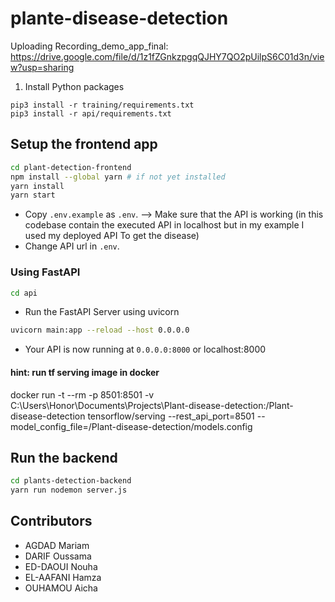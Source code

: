 # plante-disease-detection


Uploading Recording_demo_app_final: https://drive.google.com/file/d/1z1fZGnkzpgqQJHY7QO2pUilpS6C01d3n/view?usp=sharing


1. Install Python packages
```
pip3 install -r training/requirements.txt
pip3 install -r api/requirements.txt
```

## Setup the frontend app

```bash
cd plant-detection-frontend
npm install --global yarn # if not yet installed
yarn install 
yarn start
```

- Copy `.env.example` as `.env`.
  --> Make sure that the API is working (in this codebase contain the executed API in localhost but in my example I used my deployed API To get the disease)
- Change API url in `.env`.

### Using FastAPI

```bash
cd api
```

- Run the FastAPI Server using uvicorn

```bash
uvicorn main:app --reload --host 0.0.0.0
```

- Your API is now running at `0.0.0.0:8000` or localhost:8000

#### hint:  run tf serving image in docker
docker run -t --rm -p 8501:8501 -v C:\Users\Honor\Documents\Projects\Plant-disease-detection:/Plant-disease-detection tensorflow/serving --rest_api_port=8501 --model_config_file=/Plant-disease-detection/models.config



## Run the backend

```bash
cd plants-detection-backend
yarn run nodemon server.js
```

## Contributors

<!-- ALL-CONTRIBUTORS-LIST:START - Do not remove or modify this section -->
<!-- prettier-ignore-start -->
<!-- markdownlint-disable -->

<!-- markdownlint-restore -->
<!-- prettier-ignore-end -->

<!-- ALL-CONTRIBUTORS-LIST:END -->

- AGDAD Mariam
- DARIF Oussama
- ED-DAOUI Nouha
- EL-AAFANI Hamza
- OUHAMOU Aicha
